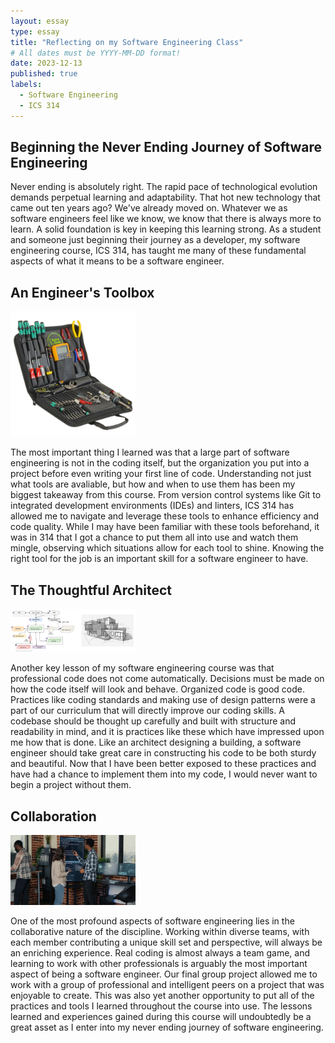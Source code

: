 ```yaml
---
layout: essay
type: essay
title: "Reflecting on my Software Engineering Class"
# All dates must be YYYY-MM-DD format!
date: 2023-12-13
published: true
labels:
  - Software Engineering
  - ICS 314
---
```


## Beginning the Never Ending Journey of Software Engineering

Never ending is absolutely right. The rapid pace of technological evolution demands perpetual learning and adaptability. That hot new technology that came out ten years ago? We've already moved on. Whatever we as software engineers feel like we know, we know that there is always more to learn. A solid foundation is key in keeping this learning strong.
As a student and someone just beginning their journey as a developer, my software engineering course, ICS 314, has taught me many of these fundamental aspects of what it means to be a software engineer.

## An Engineer's Toolbox

<img width="200px" class="rounded float-start pe-4" src="../img/toolbox.jpg">

The most important thing I learned was that a large part of software engineering is not in the coding itself, but the organization you put into a project before even writing your first line of code. Understanding not just what tools are avaliable, but how and when to use them has been my biggest takeaway from this course.
From version control systems like Git to integrated development environments (IDEs) and linters, ICS 314 has allowed me to navigate and leverage these tools to enhance efficiency and code quality.
While I may have been familiar with these tools beforehand, it was in 314 that I got a chance to put them all into use and watch them mingle, observing which situations allow for each tool to shine. Knowing the right tool for the job is an important skill for a software engineer to have.

## The Thoughtful Architect

<img width="200px" class="rounded float-start pe-4" src="../img/architect.png">

Another key lesson of my software engineering course was that professional code does not come automatically. Decisions must be made on how the code itself will look and behave. Organized code is good code.
Practices like coding standards and making use of design patterns were a part of our curriculum that will directly improve our coding skills. A codebase should be thought up carefully and built with structure and readability in mind, and it is practices like these which have impressed upon me how that is done.
Like an architect designing a building, a software engineer should take great care in constructing his code to be both sturdy and beautiful. Now that I have been better exposed to these practices and have had a chance to implement them into my code, I would never want to begin a project without them.

## Collaboration

<img width="200px" class="rounded float-start pe-4" src="../img/collaboration.jpg">

One of the most profound aspects of software engineering lies in the collaborative nature of the discipline. Working within diverse teams, with each member contributing a unique skill set and perspective, will always be an enriching experience. 
Real coding is almost always a team game, and learning to work with other professionals is arguably the most important aspect of being a software engineer.
Our final group project allowed me to work with a group of professional and intelligent peers on a project that was enjoyable to create. This was also yet another opportunity to put all of the practices and tools I learned throughout the course into use. 
The lessons learned and experiences gained during this course will undoubtedly be a great asset as I enter into my never ending journey of software engineering.
